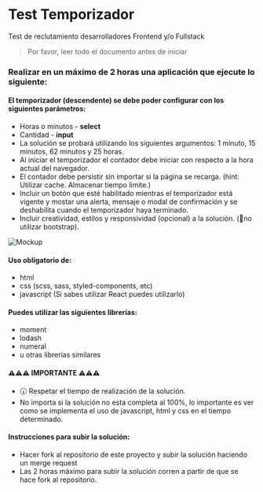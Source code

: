 # Test Temporizador
Test de reclutamiento desarrolladores Frontend y/o Fullstack

> Por favor, leer todo el documento antes de iniciar

### Realizar en un máximo de 2 horas una aplicación que ejecute lo siguiente:

#### El temporizador (descendente) se debe poder configurar con los siguientes parámetros:
* Horas o minutos - **select**
* Cantidad - **input**
* La solución se probará utilizando los siguientes argumentos: 1 minuto, 15 minutos, 62 minutos y 25 horas.
* Al iniciar el temporizador el contador debe iniciar con respecto a la hora actual del navegador.
* El contador debe persistir sin importar si la página se recarga. (hint: Utilizar cache. Almacenar tiempo limite.)
* Incluir un botón que esté habilitado mientras el temporizador está vigente y mostar una alerta, mensaje o modal de confirmación y se deshabilita cuando el temporizador haya terminado.
* Incluir creatividad, estilos y responsividad (opcional) a la solución. (🚫no utilizar bootstrap).

![Mockup](https://res.cloudinary.com/dd7zufany/image/upload/v1538507143/plukke_test_1.jpg "Test temporizador")

#### Uso obligatorio de:
* html
* css (scss, sass, styled-components, etc)
* javascript (Si sabes utilizar React puedes utilizarlo)

#### Puedes utilizar las siguientes librerías:
* moment
* lodash
* numeral
* u otras librerías similares

#### ⚠⚠⚠ IMPORTANTE ⚠⚠⚠
* 🕡 Respetar el tiempo de realización de la solución.
* No importa si la solución no esta completa al 100%, lo importante es ver como se implementa el uso de javascript, html y css en el tiempo determinado.

#### Instrucciones para subir la solución:
* Hacer fork al repositorio de este proyecto y subir la solución haciendo un merge request
* Las 2 horas máximo para subir la solución corren a partir de que se hace fork al repositorio.
